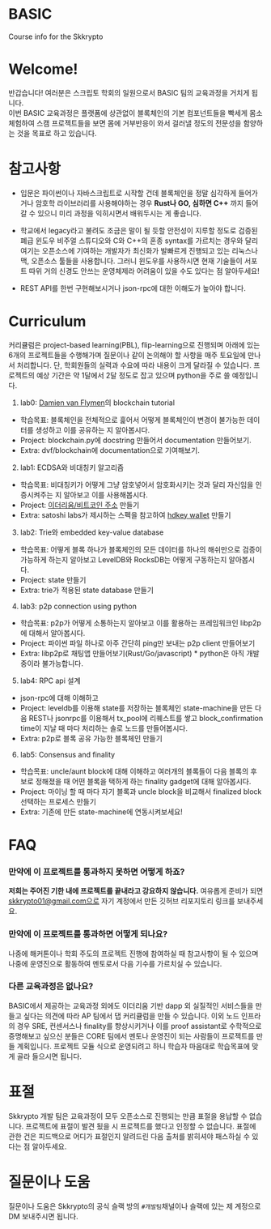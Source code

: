 # BASIC
Course info for the Skkrypto


# **Welcome!**

반갑습니다! 여러분은 스크립토 학회의 일원으로서 BASIC 팀의 교육과정을 거치게 됩니다.    
이번 BASIC 교육과정은 플랫폼에 상관없이 블록체인의 기본 컴포넌트들을 빡세게 몸소 체험하여 스캠 프로젝트들을 보면 몸에 거부반응이 와서 걸러낼 정도의 전문성을 함양하는 것을 목표로 하고 있습니다. 


# 참고사항

- 입문은 파이썬이나 자바스크립트로 시작할 건데 블록체인을 정말 심각하게 들어가거나 암호학 라이브러리를 사용해야하는 경우 **Rust나 GO, 심하면 C++** 까지 들어갈 수 있으니
미리 과정을 익히시면서 배워두시는 게 좋습니다. 

- 학교에서 legacy라고 불려도 조금은 말이 될 듯할 안전성이 지루할 정도로 검증된 폐급 윈도우 비주얼 스튜디오와 C와 C++의 혼종 syntax를 가르치는 경우와 달리 여기는 오픈소스에 기여하는 개발자가 최신화가 발빠르게 진행되고 있는 리눅스나 맥, 오픈소스 툴들을 사용합니다.
그러니 윈도우를 사용하시면 현재 기술들이 서포트 따위 거의 신경도 안쓰는 운영체제라 어려움이 있을 수도 있다는 점 알아두세요!

- REST API를 한번 구현해보시거나 json-rpc에 대한 이해도가 높아야 합니다.

# Curriculum

커리큘럼은 project-based learning(PBL), flip-learning으로 진행되며 아래에 있는 6개의 프로젝트들을 수행해가며 질문이나 같이 논의해야 할 사항을 매주 토요일에 만나서 처리합니다.
단, 학회원들의 실력과 수요에 따라 내용이 크게 달라질 수 있습니다. 프로젝트의 예상 기간은 약 1달에서 2달 정도로 잡고 있으며 python을 주로 쓸 예정입니다. 

1. lab0: [Damien van Flymen](https://medium.com/@vanflymen/learn-blockchains-by-building-one-117428612f46)의 blockchain tutorial
  - 학습목표: 블록체인을 전체적으로 흝어서 어떻게 블록체인이 변경이 불가능한 데이터를 생성하고 이를 공유하는 지 알아봅시다.
  - Project: blockchain.py에 docstring 만들어서 documentation 만들어보기.
  - Extra: dvf/blockchain에 documentation으로 기여해보기.
  
2. lab1: ECDSA와 비대칭키 알고리즘
  - 학습목표: 비대칭키가 어떻게 그냥 암호넣어서 암호화시키는 것과 달리 자신임을 인증시켜주는 지 알아보고 이를 사용해봅시다.
  - Project: [이더리움/비트코인 주소]() 만들기
  - Extra: satoshi labs가 제시하는 스펙을 참고하여 [hdkey wallet]() 만들기
  
3. lab2: Trie와 embedded key-value database
  - 학습목표: 어떻게 블록 하나가 블록체인의 모든 데이터를 하나의 해쉬만으로 검증이 가능하게 하는지 알아보고 LevelDB와 RocksDB는 어떻게 구동하는지 알아봅시다.
  - Project: state 만들기
  - Extra: trie가 적용된 state database 만들기

4. lab3: p2p connection using python
  - 학습목표: p2p가 어떻게 소통하는지 알아보고 이를 활용하는 프레임워크인 libp2p에 대해서 알아봅시다.
  - Project: 파이썬 파일 하나로 아주 간단히 ping만 보내는 p2p client 만들어보기
  - Extra: libp2p로 채팅앱 만들어보기(Rust/Go/javascript) * python은 아직 개발중이라 불가능합니다.
  
5. lab4: RPC api 설계
  - json-rpc에 대해 이해하고 
  - Project: leveldb를 이용해 state를 저장하는 블록체인 state-machine을 만든 다음 REST나 jsonrpc를 이용해서 tx_pool에 리퀘스트를 쌓고 block_confirmation time이 지날 때 마다 처리하는 솔로 노드를 만들어봅시다.
  - Extra: p2p로 블록 공유 가능한 블록체인 만들기
  
6. lab5: Consensus and finality
  - 학습목표: uncle/aunt block에 대해 이해하고 여러개의 블록들이 다음 블록의 후보로 정해졌을 때 어떤 블록을 택하게 하는 finality gadget에 대해 알아봅시다.
  - Project: 마이닝 할 때 마다 자기 블록과 uncle block을 비교해서 finalized block 선택하는 프로세스 만들기
  - Extra: 기존에 만든 state-machine에 연동시켜보세요!
  

# FAQ

### 만약에 이 프로젝트를 통과하지 못하면 어떻게 하죠?

**저희는 주어진 기한 내에 프로젝트를 끝내라고 강요하지 않습니다.** 여유롭게 준비가 되면 skkrypto01@gmail.com으로 자기 계정에서 만든 깃허브 리포지토리 링크를 보내주세요.


### 만약에 이 프로젝트를 통과하면 어떻게 되나요?

나중에 해커톤이나 학회 주도의 프로젝트 진행에 참여하실 때 참고사항이 될 수 있으며 나중에 운영진으로 활동하여 멘토로서 다음 기수를 가르치실 수 있습니다.

### 다른 교육과정은 없나요?

BASIC에서 제공하는 교육과정 외에도 이더리움 기반 dapp 외 실질적인 서비스들을 만들고 싶다는 의견에 따라 AP 팀에서 댑 커리큘럼을 만들 수 있습니다. 
이외 노드 인프라의 경우 SRE, 컨센서스나 finality를 향상시키거나 이를 proof assistant로 수학적으로 증명해보고 싶으신 분들은 CORE 팀에서 멘토나 운영진이 되는 사람들이 
프로젝트를 만들 계획입니다. 프로젝트 모듈 식으로 운영되려고 하니 학습자 마음대로 학습목표에 맞게 골라 들으시면 됩니다.


# 표절

Skkrypto 개발 팀은 교육과정이 모두 오픈소스로 진행되는 만큼 표절을 용납할 수 없습니다. 프로젝트에 표절이 발견 됬을 시 프로젝트를 했다고 인정할 수 없습니다. 표절에 관한 건은 피드백으로 어디가 표절인지 알려드린 다음 
출처를 밝히셔야 패스하실 수 있다는 점 알아두세요.


# 질문이나 도움

질문이나 도움은 Skkrypto의 공식 슬랙 방의 `#개발팀`채널이나 슬랙에 있는 제 계정으로 DM 보내주시면 됩니다.
